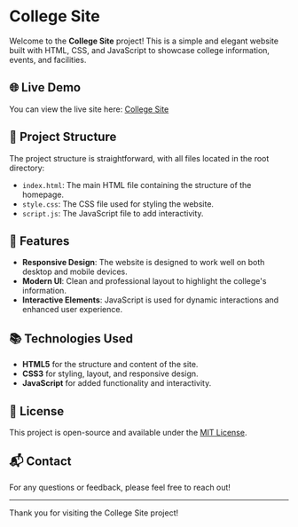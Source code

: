 # College Site

Welcome to the **College Site** project! This is a simple and elegant website built with HTML, CSS, and JavaScript to showcase college information, events, and facilities.

## 🌐 Live Demo
You can view the live site here: [College Site](https://collagesite.onrender.com)

## 📁 Project Structure

The project structure is straightforward, with all files located in the root directory:

- `index.html`: The main HTML file containing the structure of the homepage.
- `style.css`: The CSS file used for styling the website.
- `script.js`: The JavaScript file to add interactivity.

## 🚀 Features

- **Responsive Design**: The website is designed to work well on both desktop and mobile devices.
- **Modern UI**: Clean and professional layout to highlight the college's information.
- **Interactive Elements**: JavaScript is used for dynamic interactions and enhanced user experience.

## 📚 Technologies Used

- **HTML5** for the structure and content of the site.
- **CSS3** for styling, layout, and responsive design.
- **JavaScript** for added functionality and interactivity.

## 📄 License

This project is open-source and available under the [MIT License](LICENSE).

## 📬 Contact

For any questions or feedback, please feel free to reach out!

---

Thank you for visiting the College Site project!
